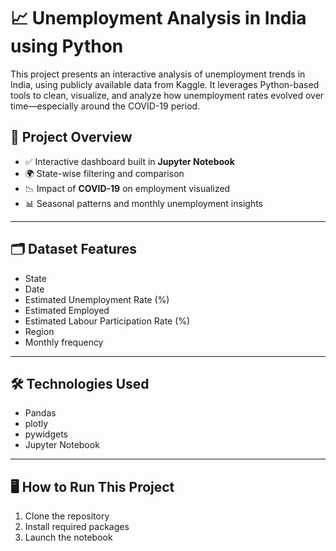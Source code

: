 # 📈 Unemployment Analysis in India using Python

This project presents an interactive analysis of unemployment trends in India, using publicly available data from Kaggle. It leverages Python-based tools to clean, visualize, and analyze how unemployment rates evolved over time—especially around the COVID-19 period.


## 📌 Project Overview

- ✅ Interactive dashboard built in **Jupyter Notebook**
- 🌍 State-wise filtering and comparison
- 📉 Impact of **COVID-19** on employment visualized
- 📊 Seasonal patterns and monthly unemployment insights

---

## 🗂️ Dataset Features
  - State
  - Date
  - Estimated Unemployment Rate (%)
  - Estimated Employed
  - Estimated Labour Participation Rate (%)
  - Region
  - Monthly frequency

---

## 🛠️ Technologies Used

                   

-  Pandas          
- plotly                 
- pywidgets        
- Jupyter Notebook 
---

## 🖥️ How to Run This Project



1. Clone the repository
2. Install required packages
3. Launch the notebook
  
